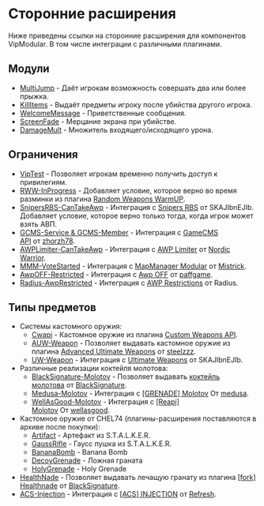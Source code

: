 # Сторонние расширения

Ниже приведены ссылки на сторонние расширения для компонентов VipModular. В том числе интеграции с различными плагинами.

## Модули

- [MultiJump](https://github.com/AmxxModularEcosystem/VipM-M-MultiJump) - Даёт игрокам возможность совершать два или более прыжка.
- [KillItems](https://github.com/AmxxModularEcosystem/VipM-M-KillItems) - Выдаёт предметы игроку после убийства другого игрока.
- [WelcomeMessage](https://github.com/AmxxModularEcosystem/VipM-M-WelcomeMessage) - Приветственные сообщения.
- [ScreenFade](https://github.com/AmxxModularEcosystem/VipM-M-ScreenFade) - Мерцание экрана при убийстве.
- [DamageMult](https://github.com/AmxxModularEcosystem/VipM-M-DamageMult) - Множитель входящего/исходящего урона.

## Ограничения

- [VipTest](https://github.com/AmxxModularEcosystem/VipM-L-VipTest) - Позволяет игрокам временно получить доступ к привилегиям.
- [RWW-InProgress](https://github.com/AmxxModularEcosystem/VipM-L-RandomWeaponsWarmUP) - Добавляет условие, которое верно во время разминки из плагина [Random Weapons WarmUP](https://github.com/ArKaNeMaN/amxx-RandomWeaponsWarmUP).
- [SnipersRBS-CanTakeAwp](https://github.com/AmxxModularEcosystem/VipM-L-SnipersRBS) - Интеграция с [Snipers RBS](https://fungun.net/shop/?p=show&id=48) от SKAJIbnEJIb. Добавляет условие, которое верно только тогда, когда игрок может взять АВП.
- [GCMS-Service & GCMS-Member](https://github.com/AmxxModularEcosystem/VipM-L-GameCMS) - Интеграция с [GameCMS API](https://cs-games.club/index.php?resources/gamecms-api.4/) от [zhorzh78](https://dev-cs.ru/members/326/).
- [AWPLimiter-CanTakeAwp](https://gist.github.com/ArKaNeMaN/db60225785d7e5bac1a73bf7a8466ab2) - Интеграция с [AWP Limiter](https://github.com/Nord1cWarr1or/AWP-Limiter) от [Nordic Warrior](https://dev-cs.ru/members/3093/).
- [MMM-VoteStarted](https://gist.github.com/ArKaNeMaN/a5607b74e991646fb0754e7dd8ba3a0c) - Интеграция с [MapManager Modular](https://github.com/Mistrick/MapManagerModular) от [Mistrick](https://dev-cs.ru/members/76/).
- [AwpOFF-Restricted](https://gist.github.com/ArKaNeMaN/f3c53992b0f041a647068d74b63aeb54) - Интеграция с [Awp OFF](https://dev-cs.ru/resources/225/) от [paffgame](https://dev-cs.ru/members/124/).
- [Radius-AwpRestricted](https://gist.github.com/ArKaNeMaN/42c7201e1bb19e2d2e3a72782c695f7b) - Интеграция с [AWP Restrictions](https://goldsrc.ru/resources/137/) от Radius.

## Типы предметов

- Системы кастомного оружия:
  - [Cwapi](https://github.com/AmxxModularEcosystem/IC-I-Cwapi) - Кастомное оружие из плагина [Custom Weapons API](https://github.com/AmxxModularEcosystem/CustomWeaponsAPI).
  - [AUW-Weapon](https://github.com/AmxxModularEcosystem/VipM-I-AdvancedUltimateWeapons) - Позволяет выдавать кастомное оружие из плагина [Advanced Ultimate Weapons](https://dev-cs.ru/resources/945/) от [steelzzz](https://dev-cs.ru/members/19/).
  - [UW-Weapon](https://gist.github.com/ArKaNeMaN/8720ae20f87245c0fe00d28c387065e0) - Интеграция с [Ultimate Weapons](https://fungun.net/shop/?p=show&id=82) от SKAJIbnEJIb.
- Различные реализации коктейля молотова:
  - [BlackSignature-Molotov](https://github.com/ArKaNeMaN/VipM-I-BlackSignature-Molotov) - Позволяет выдавать [коктейль молотова](https://shorturl.at/jtzGZ) от [BlackSignature](https://dev-cs.ru/members/1111/).
  - [Medusa-Molotov](https://gist.github.com/ArKaNeMaN/13bdfa31b2262c61b3adce9845c9e893) - Интеграция с [[GRENADE] Molotov](https://dev-cs.ru/resources/1160/) От [medusa](https://dev-cs.ru/members/65/).
  - [WellAsGood-Molotov](https://gist.github.com/ArKaNeMaN/970685239663cb1b7a7791c0d2c55c6e) - Интеграция с [[Reapi] Molotov](https://dev-cs.ru/resources/1166/) От [wellasgood](https://dev-cs.ru/members/1657/).
- Кастомное оружие от CHEL74 (плагины-расширения поставляются в архиве после покупки):
  - [Artifact](https://dev-cs.ru/threads/43339/) - Артефакт из S.T.A.L.K.E.R.
  - [GaussRifle](https://dev-cs.ru/threads/42873/) - Гаусс пушка из S.T.A.L.K.E.R.
  - [BananaBomb](https://dev-cs.ru/threads/30559/) - Banana Bomb
  - [DecoyGrenade](https://github.com/AmxxModularEcosystem/VipM-I-Chel74Nades) - Ложная граната
  - [HolyGrenade](https://dev-cs.ru/threads/35089/) - Holy Grenade
- [HealthNade](https://github.com/AmxxModularEcosystem/VipM-I-HealthNade) - Позволяет выдавать лечащую гранату из плагина [[fork] Healthnade](https://dev-cs.ru/resources/1271/) от [BlackSignature](https://dev-cs.ru/members/1111/).
- [ACS-Injection](https://gist.github.com/ArKaNeMaN/14d46548bbdbc7dacec5425e20315abd) - Интеграция с [[ACS] INJECTION](https://dev-cs.ru/resources/1582/) от [Refresh](https://dev-cs.ru/members/10396/).
